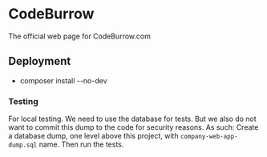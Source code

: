# CodeBurrow

The official web page for CodeBurrow.com

## Deployment
 - composer install --no-dev

### Testing
For local testing. We need to use the database for tests. But we also do not want to commit this dump to the code for security reasons.
As such: Create a database dump, one level above this project, with `company-web-app-dump.sql` name. Then run the tests.
